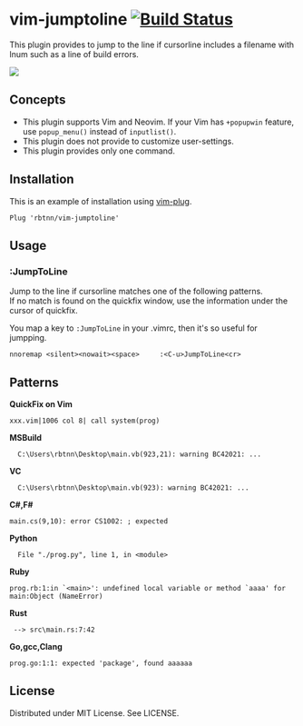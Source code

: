 
# vim-jumptoline [![Build Status](https://travis-ci.org/rbtnn/vim-jumptoline.svg?branch=master)](https://travis-ci.org/rbtnn/vim-jumptoline)

This plugin provides to jump to the line if cursorline includes a filename with lnum such as a line of build errors.

![](https://raw.githubusercontent.com/rbtnn/vim-jumptoline/master/jumptoline.gif)

## Concepts

* This plugin supports Vim and Neovim. If your Vim has `+popupwin` feature, use `popup_menu()` instead of `inputlist()`.
* This plugin does not provide to customize user-settings.
* This plugin provides only one command.

## Installation

This is an example of installation using [vim-plug](https://github.com/junegunn/vim-plug).

```
Plug 'rbtnn/vim-jumptoline'
```

## Usage

### :JumpToLine

Jump to the line if cursorline matches one of the following patterns.  
If no match is found on the quickfix window, use the information under the cursor of quickfix.  

You map a key to `:JumpToLine` in your .vimrc, then it's so useful for jumpping.

```
nnoremap <silent><nowait><space>     :<C-u>JumpToLine<cr>
```

## Patterns

__QuickFix on Vim__
```
xxx.vim|1006 col 8| call system(prog)
```

__MSBuild__
```
  C:\Users\rbtnn\Desktop\main.vb(923,21): warning BC42021: ...
```

__VC__
```
  C:\Users\rbtnn\Desktop\main.vb(923): warning BC42021: ...
```

__C#,F#__
```
main.cs(9,10): error CS1002: ; expected
```

__Python__
```
  File "./prog.py", line 1, in <module>
```

__Ruby__
```
prog.rb:1:in `<main>': undefined local variable or method `aaaa' for main:Object (NameError)
```

__Rust__
```
 --> src\main.rs:7:42
```

__Go,gcc,Clang__
```
prog.go:1:1: expected 'package', found aaaaaa
```

## License

Distributed under MIT License. See LICENSE.
